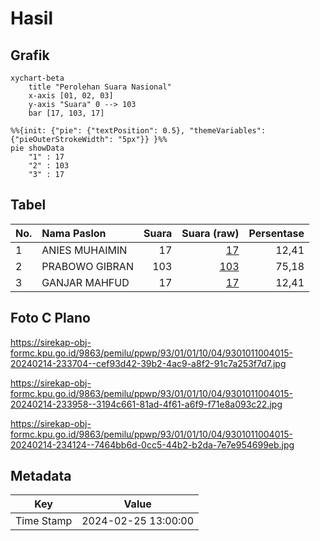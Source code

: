 # Hasil

## Grafik

```mermaid
xychart-beta
    title "Perolehan Suara Nasional"
    x-axis [01, 02, 03]
    y-axis "Suara" 0 --> 103
    bar [17, 103, 17]
```

```mermaid
%%{init: {"pie": {"textPosition": 0.5}, "themeVariables": {"pieOuterStrokeWidth": "5px"}} }%%
pie showData
    "1" : 17
    "2" : 103
    "3" : 17
```

## Tabel

| No. | Nama Paslon    | Suara | Suara (raw) | Persentase |
|:--- |:-------------- | -----:| -----------:| ----------:|
| 1   | ANIES MUHAIMIN | 17    | [17][p-1]   | 12,41      |
| 2   | PRABOWO GIBRAN | 103   | [103][p-2]  | 75,18      |
| 3   | GANJAR MAHFUD  | 17    | [17][p-3]   | 12,41      |


[p-1]: https://github.com/gigit-pemilu/pemilu-2024/blob/main/pilpres/hitung-suara/sub/93-papua-selatan/sub/01-merauke/sub/01-merauke/sub/1004-mandala/sub/015-tps/sub/paslon-1.txt
[p-2]: https://github.com/gigit-pemilu/pemilu-2024/blob/main/pilpres/hitung-suara/sub/93-papua-selatan/sub/01-merauke/sub/01-merauke/sub/1004-mandala/sub/015-tps/sub/paslon-2.txt
[p-3]: https://github.com/gigit-pemilu/pemilu-2024/blob/main/pilpres/hitung-suara/sub/93-papua-selatan/sub/01-merauke/sub/01-merauke/sub/1004-mandala/sub/015-tps/sub/paslon-3.txt

## Foto C Plano

https://sirekap-obj-formc.kpu.go.id/9863/pemilu/ppwp/93/01/01/10/04/9301011004015-20240214-233704--cef93d42-39b2-4ac9-a8f2-91c7a253f7d7.jpg

https://sirekap-obj-formc.kpu.go.id/9863/pemilu/ppwp/93/01/01/10/04/9301011004015-20240214-233958--3194c661-81ad-4f61-a6f9-f71e8a093c22.jpg

https://sirekap-obj-formc.kpu.go.id/9863/pemilu/ppwp/93/01/01/10/04/9301011004015-20240214-234124--7464bb6d-0cc5-44b2-b2da-7e7e954699eb.jpg


## Metadata

| Key        | Value               |
| ---------- | ------------------- |
| Time Stamp | 2024-02-25 13:00:00 |



